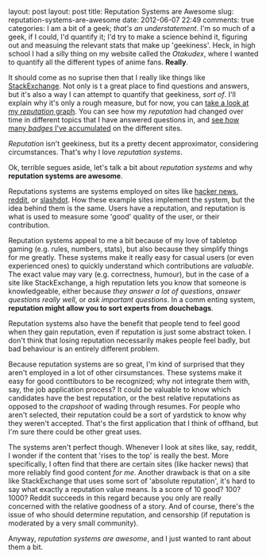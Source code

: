 layout: post
layout: post
title: Reputation Systems are Awesome
slug: reputation-systems-are-awesome
date: 2012-06-07 22:49
comments: true
categories: 
I am a bit of a geek; *that's an understatement*. I'm so much of a geek, if I could, I'd quantify it; I'd try to make a science behind it, figuring out and measuing the relevant stats that make up 'geekiness'. Heck, in high school I had a silly thing on my website called the *Otakudex*, where I wanted to quantify all the different types of anime fans. **Really**.

It should come as no suprise then that I really like things like [StackExchange](http://stackexchange.com). Not only is t a great place to find questions and answers, but it's also a way I can attempt to quantify that geekiness, *sort of*. I'll explain why it's only a rough measure, but for now, you can [take a look at my *reputation* graph](http://stackexchange.com/users/55420/nt3rp?tab=reputation). You can see how my *reputation* had changed over time in different topics that I have answered questions in, and [see how many *badges* I've accumulated](http://stackexchange.com/users/55420/nt3rp?tab=accounts) on the different sites.

*Reputation* isn't geekiness, but its a pretty decent approximator, considering circumstances. That's why I love *reputation systems*.

Ok, terrible segues aside, let's talk a bit about *reputation systems* and why **reputation systems are awesome**.

Reputations systems are systems employed on sites like [hacker news](http://news.ycombinator.com), [reddit](http://reddit.com), or [slashdot](http://slashdot.org). How these example sites implement the system, but the idea behind them is the same. Users have a reputation, and reputation is what is used to measure some 'good' quality of the user, or their contribution.

Reputation systems appeal to me a bit because of my love of tabletop gaming (e.g. rules, numbers, stats), but also because they simplify things for me greatly. These systems make it really easy for casual users (or even experienced ones) to quickly understand which contributions are *valuable*. The exact value may vary (e.g. correctness, humour), but in the case of a site like StackExchange, a high reputation lets you know that someone is knowledgeable, either because *they answer a lot of questions*, *answer questions really well*, or *ask important questions*. In a comm
enting system, **reputation might allow you to sort experts from douchebags**.

Reputation systems also have the benefit that people tend to feel good when they gain reputation, even if reputation is just some abstract token. I don't think that losing reputation necessarily makes people feel badly, but bad behaviour is an entirely different problem.

Because reputation systems are so great, I'm kind of surprised that they aren't employed in a lot of other cirsumstances. These systems make it easy for good conttibutors to be recognized; why not integrate them with, say, the job application process? It could be valuable to know which candidates have the best reputation, or the best relative reputations as opposed to the *crapshoot* of wading through resumes. For people who aren't selected, their reputation could be a sort of yardstick to know why they weren't accepted. That's the first application that I think of offhand, but I'm sure there could be other great uses.

The systems aren't perfect though. Whenever I look at sites like, say, reddit, I wonder if the content that 'rises to the top' is really the best. More specifically, I often find that there are certain sites (like hacker news) that more reliably find good content *for me*. Another drawback is that on a site like StackExchange that uses some sort of 'absolute reputation', it's hard to say what exactly a reputation value means. Is a score of 10 good? 100? 1000? Reddit succeeds in this regard because you only are really concerned with the relative goodness of a story. And of course, there's the issue of who should determine reputation, and censorship (if reputation is moderated by a very small community).

Anyway, *reputation systems are awesome*, and I just wanted to rant about them a bit.




